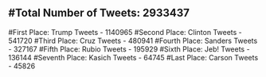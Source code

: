 #Total Number of Tweets: 2933437 
---
#First Place: Trump Tweets - 1140965
#Second Place: Clinton Tweets - 541720
#Third Place: Cruz Tweets - 480941
#Fourth Place: Sanders Tweets - 327167
#Fifth Place: Rubio Tweets - 195929
#Sixth Place: Jeb! Tweets - 136144
#Seventh Place: Kasich Tweets - 64745
#Last Place: Carson Tweets - 45826
